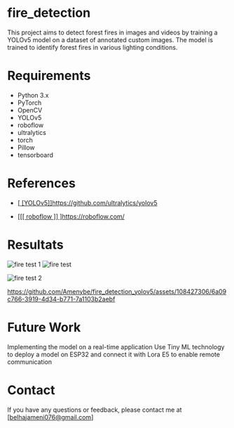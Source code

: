 # fire_detection
This project aims to detect forest fires in images and videos by training a YOLOv5 model on a dataset of annotated custom images. The model is trained to identify forest fires in various lighting conditions.

# Requirements 
- Python 3.x
- PyTorch
- OpenCV
- YOLOv5
- roboflow
- ultralytics  
- torch
- Pillow
- tensorboard
# References
- [[ [YOLOv5]]](https://github.com/ultralytics/yolov5)https://github.com/ultralytics/yolov5
  
- [[[[ roboflow ]] ]](https://roboflow.com/)https://roboflow.com/

  

# Resultats 

![fire test 1](https://github.com/Amenybe/fire_detection_yolov5/assets/108427306/2aef2650-9957-48fc-90e5-fb5a061b68ba)
![fire test](https://github.com/Amenybe/fire_detection_yolov5/assets/108427306/1859df66-99eb-495b-a71d-c32d5ccd32ba)

![fire test 2](https://github.com/Amenybe/fire_detection_yolov5/assets/108427306/6717122b-69f2-4bfb-9e6e-8e340b7b9b9c)


https://github.com/Amenybe/fire_detection_yolov5/assets/108427306/6a09c766-3919-4d34-b771-7a1103b2aebf
# Future Work
Implementing the model on a real-time application
Use Tiny ML technology to deploy a model on ESP32 and connect it with Lora E5 to enable remote communication




# Contact
If you have any questions or feedback, please contact me at [belhajameni076@gmail.com]  
